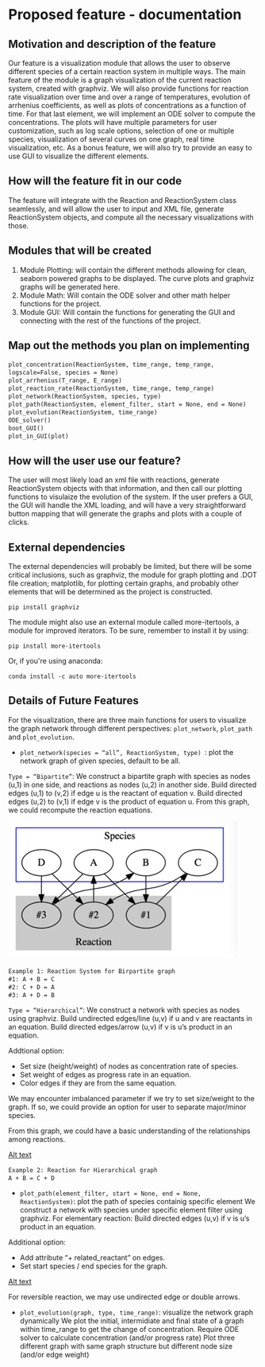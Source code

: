 # Proposed feature - documentation

## Motivation and description of the feature
Our feature is a visualization module that allows the user to observe different species of a certain reaction system in multiple ways. The main feature of the module is a graph visualization of the current reaction system, created with graphviz.
We will also provide functions for reaction rate visualization over time and over a range of temperatures, evolution of arrhenius coefficients, as well as plots of concentrations as a function of time. For that last element, we will implement an ODE solver to compute the concentrations. The plots will have multiple parameters for user customization, such as log scale options, selection of one or multiple species, visualization of several curves on one graph, real time visualization, etc.
As a bonus feature, we will also try to provide an easy to use GUI to visualize the different elements.

## How will the feature fit in our code
The feature will integrate with the Reaction and ReactionSystem class seamlessly, and will allow the user to input and XML file, generate ReactionSystem objects, and compute all the necessary visualizations with those.

## Modules that will be created
1. Module Plotting: will contain the different methods allowing for clean, seaborn powered graphs to be displayed. The curve plots and graphviz graphs will be generated here.
2. Module Math: Will contain the ODE solver and other math helper functions for the project.
3. Module GUI: Will contain the functions for generating the GUI and connecting with the rest of the functions of the project.


## Map out the methods you plan on implementing
```
plot_concentration(ReactionSystem, time_range, temp_range, logscale=False, species = None)
plot_arrhenius(T_range, E_range)
plot_reaction_rate(ReactionSystem, time_range, temp_range)
plot_network(ReactionSystem, species, type)
plot_path(ReactionSystem, element_filter, start = None, end = None)
plot_evolution(ReactionSystem, time_range)
ODE_solver()
boot_GUI()
plot_in_GUI(plot)
```

## How will the user use our feature?
The user will most likely load an xml file with reactions, generate ReactionSystem objects with that information, and then call our plotting functions to visulaize the evolution of the system. If the user prefers a GUI, the GUI will handle the XML loading, and will have a very straightforward button mapping that will generate the graphs and plots with a couple of clicks.

## External dependencies
The external dependencies will probably be limited, but there will be some critical inclusions, such as graphviz, the module for graph plotting and .DOT file creation; matplotlib, for plotting certain graphs, and probably other elements that will be determined as the project is constructed.
```
pip install graphviz
```
The module might also use an external module called more-itertools, a module for improved iterators. To be sure, remember to install it by using:
```
pip install more-itertools
```
Or, if you're using anaconda:
```
conda install -c auto more-itertools
```


## Details of Future Features
For the visualization, there are three main functions for users to visualize the graph network through different perspectives:      `plot_network`, `plot_path` and `plot_evolution`.

- `plot_network(species = “all”, ReactionSystem, type) `: plot the network graph of given species, default to be all.

`Type = “Bipartite”`:
We construct a bipartite graph with species as nodes (u,1) in one side, and reactions as nodes (u,2) in another side.
Build directed edges (u,1) to (v,2) if edge u is the reactant of equation v.
Build directed edges (u,2) to (v,1) if edge v is the product of equation u.
From this graph, we could recompute the reaction equations.

![Alt text](final/demo1.png?raw=true "Title")
```
Example 1: Reaction System for Birpartite graph
#1: A + B = C
#2: C + D = A
#3: A + D = B
```

`Type = “Hierarchical”`:
We construct a network with species as nodes using graphviz.
Build undirected edges/line (u,v) if u and v are reactants in an equation.
Build directed edges/arrow (u,v) if v is u’s product in an equation.

Addtional option:
- Set size (height/weight) of nodes as concentration rate of species.
- Set weight of edges as progress rate in an equation.
- Color edges if they are from the same equation.

We may encounter imbalanced parameter if we try to set size/weight to the graph. If so, we could provide an option for user to separate major/minor species.

From this graph, we could have a basic understanding of the relationships among reactions.

[Alt text](final/demo2.png?raw=true "Title")
```
Example 2: Reaction for Hierarchical graph
A + B = C + D
```


- `plot_path(element_filter, start = None, end = None, ReactionSystem)`: plot the path of species containig specific element
We construct a network with species under specific element filter using graphviz.
For elementary reaction:
Build directed edges (u,v) if v is u’s product in an equation.

Additional option:
- Add attribute “+ related_reactant” on edges.
- Set start species / end species for the graph.

[Alt text](final/demo3.png?raw=true "Title")

For reversible reaction, we may use undirected edge or double arrows.

- `plot_evolution(graph, type, time_range)`: visualize the network graph dynamically
We plot the initial, intermidiate and final state of a graph within time_range to get the change of concentration.
Require ODE solver to calculate concentration (and/or progress rate)
Plot three different graph with same graph structure but different node size (and/or edge weight)
